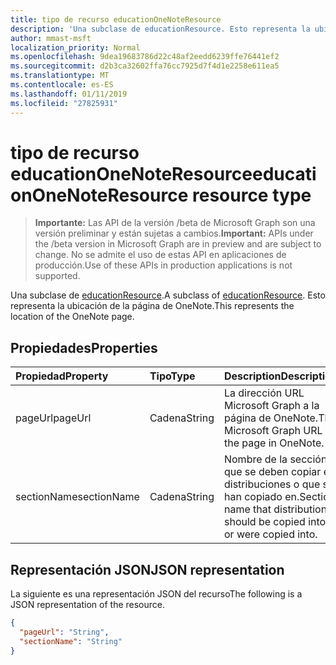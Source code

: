 ```yaml
---
title: tipo de recurso educationOneNoteResource
description: 'Una subclase de educationResource. Esto representa la ubicación de la página de OneNote.  '
author: mmast-msft
localization_priority: Normal
ms.openlocfilehash: 9dea19683786d22c48af2eedd6239ffe76441ef2
ms.sourcegitcommit: d2b3ca32602ffa76cc7925d7f4d1e2258e611ea5
ms.translationtype: MT
ms.contentlocale: es-ES
ms.lasthandoff: 01/11/2019
ms.locfileid: "27825931"
---
```

# <a name="educationonenoteresource-resource-type"></a><span data-ttu-id="1ee60-104">tipo de recurso educationOneNoteResource</span><span class="sxs-lookup"><span data-stu-id="1ee60-104">educationOneNoteResource resource type</span></span>

> <span data-ttu-id="1ee60-105">**Importante:** Las API de la versión /beta de Microsoft Graph son una versión preliminar y están sujetas a cambios.</span><span class="sxs-lookup"><span data-stu-id="1ee60-105">**Important:** APIs under the /beta version in Microsoft Graph are in preview and are subject to change.</span></span> <span data-ttu-id="1ee60-106">No se admite el uso de estas API en aplicaciones de producción.</span><span class="sxs-lookup"><span data-stu-id="1ee60-106">Use of these APIs in production applications is not supported.</span></span>

<span data-ttu-id="1ee60-107">Una subclase de [educationResource](educationresource.md).</span><span class="sxs-lookup"><span data-stu-id="1ee60-107">A subclass of [educationResource](educationresource.md).</span></span> <span data-ttu-id="1ee60-108">Esto representa la ubicación de la página de OneNote.</span><span class="sxs-lookup"><span data-stu-id="1ee60-108">This represents the location of the OneNote page.</span></span>  

## <a name="properties"></a><span data-ttu-id="1ee60-109">Propiedades</span><span class="sxs-lookup"><span data-stu-id="1ee60-109">Properties</span></span>
| <span data-ttu-id="1ee60-110">Propiedad</span><span class="sxs-lookup"><span data-stu-id="1ee60-110">Property</span></span>     | <span data-ttu-id="1ee60-111">Tipo</span><span class="sxs-lookup"><span data-stu-id="1ee60-111">Type</span></span>   |<span data-ttu-id="1ee60-112">Description</span><span class="sxs-lookup"><span data-stu-id="1ee60-112">Description</span></span>|
|:---------------|:--------|:----------|
|<span data-ttu-id="1ee60-113">pageUrl</span><span class="sxs-lookup"><span data-stu-id="1ee60-113">pageUrl</span></span>|<span data-ttu-id="1ee60-114">Cadena</span><span class="sxs-lookup"><span data-stu-id="1ee60-114">String</span></span>|<span data-ttu-id="1ee60-115">La dirección URL Microsoft Graph a la página de OneNote.</span><span class="sxs-lookup"><span data-stu-id="1ee60-115">The Microsoft Graph URL to the page in OneNote.</span></span>|
|<span data-ttu-id="1ee60-116">sectionName</span><span class="sxs-lookup"><span data-stu-id="1ee60-116">sectionName</span></span>|<span data-ttu-id="1ee60-117">Cadena</span><span class="sxs-lookup"><span data-stu-id="1ee60-117">String</span></span>|<span data-ttu-id="1ee60-118">Nombre de la sección que se deben copiar en distribuciones o que se han copiado en.</span><span class="sxs-lookup"><span data-stu-id="1ee60-118">Section name that distributions should be copied into or were copied into.</span></span>|

## <a name="json-representation"></a><span data-ttu-id="1ee60-119">Representación JSON</span><span class="sxs-lookup"><span data-stu-id="1ee60-119">JSON representation</span></span>

<span data-ttu-id="1ee60-120">La siguiente es una representación JSON del recurso</span><span class="sxs-lookup"><span data-stu-id="1ee60-120">The following is a JSON representation of the resource.</span></span>

<!-- {
  "blockType": "resource",
  "optionalProperties": [

  ],
  "@odata.type": "microsoft.graph.educationOneNoteResource"
}-->

```json
{
  "pageUrl": "String",
  "sectionName": "String"
}

```

<!-- uuid: 8fcb5dbc-d5aa-4681-8e31-b001d5168d79
2015-10-25 14:57:30 UTC -->
<!-- {
  "type": "#page.annotation",
  "description": "educationOneNoteResource resource",
  "keywords": "",
  "section": "documentation",
  "tocPath": ""
}-->
